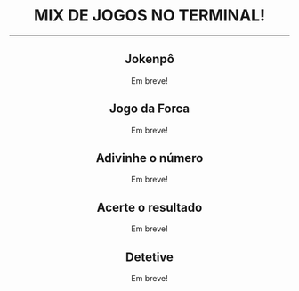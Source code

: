 <div align = center>
  <h1 text-align="center">MIX DE JOGOS NO TERMINAL!</h1>
  <hr>

  <h2 text-align="center">Jokenpô</h2>
  <p> Em breve! </p>
  
  <h2 text-align="center">Jogo da Forca</h2>
  <p> Em breve! </p>
  
  <h2 text-align="center">Adivinhe o número</h2>
  <p> Em breve! </p>
  
  <h2 text-align="center">Acerte o resultado</h2>
  <p> Em breve! </p>
  
  <h2 text-align="center">Detetive</h2>
  <p> Em breve! </p>
 </div>
